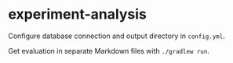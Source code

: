 # experiment-analysis

Configure database connection and output directory in `config.yml`.

Get evaluation in separate Markdown files with `./gradlew run`.